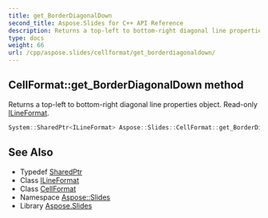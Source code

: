 ```yaml
---
title: get_BorderDiagonalDown
second_title: Aspose.Slides for C++ API Reference
description: Returns a top-left to bottom-right diagonal line properties object. Read-only ILineFormat.
type: docs
weight: 66
url: /cpp/aspose.slides/cellformat/get_borderdiagonaldown/
---
```

## CellFormat::get_BorderDiagonalDown method


Returns a top-left to bottom-right diagonal line properties object. Read-only [ILineFormat](../../ilineformat/).

```cpp
System::SharedPtr<ILineFormat> Aspose::Slides::CellFormat::get_BorderDiagonalDown() override
```

## See Also

* Typedef [SharedPtr](../../../system/sharedptr/)
* Class [ILineFormat](../../ilineformat/)
* Class [CellFormat](../)
* Namespace [Aspose::Slides](../../)
* Library [Aspose.Slides](../../../)
